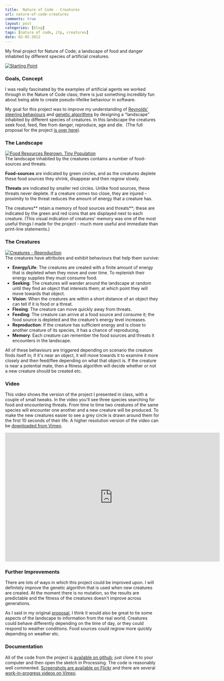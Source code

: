 ```yaml
---
title:  Nature of Code - Creatures
url: nature-of-code-creatures
comments: true
layout: post
categories: [blog]
tags: [nature of code, itp, creatures]
date: 02-05-2012
---
```

<p class="intro">My final project for Nature of Code; a landscape of food and danger inhabited by different species of artificial creatures. </p>
<a href="http://www.flickr.com/photos/paulmmay/6967228282/" title="Starting Point by paulmmay, on Flickr"><img src="http://farm8.staticflickr.com/7111/6967228282_5743d1a1a8_c.jpg" class="photo" alt="Starting Point"></a>

### Goals, Concept
I was really fascinated by the examples of artificial agents we worked through in the Nature of Code class; there is just something incredibly fun about being able to create pseudo-lifelike behaviour in software. 

My goal for this project was to improve my understanding of <a href="http://www.red3d.com/cwr/steer/" title="Reynolds' steering behaviours">Reynolds' steering behaviours</a> and <a href="http://www.shiffman.net/teaching/nature/ga/" title="genetic algorithms">genetic algorithms</a> by designing a &#8220;landscape&#8221; inhabited by different species of creatures. In this landscape the creatures seek food, feed, flee from danger, reproduce, age and die.&nbsp; (The full proposal for the project <a href="http://paulmay.org/blog/nature-of-code-final-project-proposal/" title="is over here">is over here</a>).

### The Landscape
<a href="http://www.flickr.com/photos/paulmmay/7113306833/" title="Food Resources Regrown, Tiny Population by paulmmay, on Flickr"><img src="http://farm8.staticflickr.com/7228/7113306833_c63757d3d1_c.jpg" class="photo" alt="Food Resources Regrown, Tiny Population"></a><br />
The landscape inhabited by the creatures contains a number of food-sources and threats. 

**Food-sources** are indicated by green circles, and as the creatures deplete these food sources they shrink, disappear and then regrow slowly. 

**Threats** are indicated by smaller red circles. Unlike food sources, these threats never deplete. If a creature comes too close, they are injured - proximity to the threat reduces the amount of energy that a creature has. 

The creatures** retain a memory of food sources and threats**; these are indicated by the green and red icons that are displayed next to each creature. (This visual indication of creatures' memory was one of the most useful things I made for the project - much more useful and immediate than print-line statements.)

### The Creatures
<a href="http://www.flickr.com/photos/paulmmay/6987651766/" title="Creatures - Reproduction by paulmmay, on Flickr"><img src="http://farm9.staticflickr.com/8156/6987651766_9d08fd7449_c.jpg" class="photo" alt="Creatures - Reproduction"></a><br />
The creatures have attributes and exhibit behaviours that help them survive:

* **Energy/Life**: The creatures are created with a finite amount of energy that is depleted when they move and over time. To replenish their energy supplies they must consume food. 
* **Seeking**: The creatures will wander around the landscape at random until they find an object that interests them; at which point they will move towards that object.
* **Vision**: When the creatures are within a short distance of an object they can tell if it is food or a threat.
* **Fleeing**: The creature can move quickly away from threats.
* **Feeding**: The creature can arrive at a food source and consume it; the food source is depleted and the creature's energy level increases.
* **Reproduction**: If the creature has sufficient energy and is close to another creature of its species, it has a chance of reproducing.
* **Memory**: Each creature can remember the food sources and threats it encounters in the landscape.

All of these behaviours are triggered depending on scenario the creature finds itself in; if it's near an object, it will move towards it to examine it more closely and then feed/flee depending on what that object is. If the creature is near a potential mate, then a fitness algorithm will decide whether or not a new creature should be created etc.

### Video
This video shows the version of the project I presented in class, with a couple of small tweaks. In the video you'll see three species searching for food and encountering threats. From time to time two creatures of the same species will encounter one another and a new creature will be produced. To make the new creatures easier to see a grey circle is drawn around them for the first 10 seconds of their life. A higher resolution version of the video can be <a href="https://vimeo.com/41397044" title="downloaded from Vimeo">downloaded from Vimeo</a>.

<iframe src="http://player.vimeo.com/video/41397044?color=f0d000" width="700" height="420" frameborder="0" webkitAllowFullScreen mozallowfullscreen allowFullScreen> </iframe>

### Further Improvements
There are lots of ways in which this project could be improved upon. I will definitely improve the genetic algorithm that is used when new creatures are created. At the moment there is no mutation, so the results are predictable and the fitness of the creatures doesn't improve across generations. 

As I said in my original <a href="http://paulmay.org/blog/nature-of-code-final-project-proposal/" title="proposal">proposal</a>, I think it would also be great to tie some aspects of the landscape to information from the real world. Creatures could behave differently depending on the time of day, or they could respond to weather conditions. Food sources could regrow more quickly depending on weather etc. 

### Documentation
All of the code from the project is <a href="https://github.com/paulmmay/Nature-of-Code" title="available on github">available on github</a>; just clone it to your computer and then open the sketch in Processing. The code is reasonably well commented. <a href="http://www.flickr.com/photos/paulmmay/sets/72157629123328271/" title="Screenshots are available on Flickr">Screenshots are available on Flickr</a> and there are several <a href="https://vimeo.com/album/1923090" title="work-in-progress videos on Vimeo">work-in-progress videos on Vimeo</a>. 